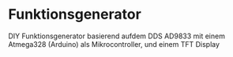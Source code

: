 # Funktionsgenerator
DIY Funktionsgenerator basierend aufdem DDS AD9833 mit einem Atmega328 (Arduino) als Mikrocontroller, und einem TFT Display
